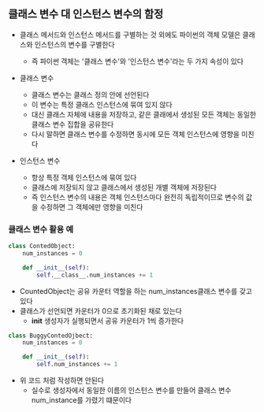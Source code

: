 ## 클래스 변수 대 인스턴스 변수의 함정

- 클래스 메서드와 인스턴스 메서드를 구별하는 것 외에도 파이썬의 객체 모델은 클래스와 인스턴스의 변수를 구별한다
    - 즉 파이썬 객체는 '클래스 변수'와 '인스턴스 변수'라는 두 가지 속성이 있다

- 클래스 변수
    - 클래스 변수는 클래스 정의 안에 선언된다
    - 이 변수는 특정 클래스 인스턴스에 묶여 있지 않다
    - 대신 클래스 자체에 내용을 저장하고, 같은 클래에서 생성된 모든 객체는 동일한 클래스 변수 집합을 공유한다
    - 다시 말하면 클래스 변수를 수정하면 동시에 모든 객체 인스턴스에 영향을 미친다
- 인스턴스 변수
    - 항상 특정 객체 인스턴스에 묶여 있다
    - 클래스에 저장되지 않고 클래스에서 생성된 개별 객체에 저장된다
    - 즉 인스턴스 변수의 내용은 객체 인스턴스마다 완전히 독립적이므로 변수의 값을 수정하면 그 객체에만 영향을 미친다

### 클래스 변수 활용 예

```python
class ContedObject:
    num_instances = 0

    def __init__(self):
        self.__class__.num_instances += 1
```

- CountedObject는 공유 카운터 역할을 하는 num_instances클래스 변수를 갖고 있다
- 클래스가 선언되면 카운터가 0으로 초기화된 채로 있는다
    - __init__ 생성자가 실행되면서 공유 카운터가 1씩 증가한다

```python
class BuggyContedOjbect:
    num_instances = 0

    def __init__(self):
        self.num_instances += 1
```

- 위 코드 처럼 작성하면 안된다
    - 실수로 생성자에서 동일한 이름의 인스턴스 변수를 만들어 클래스 변수 num_instance를 가렸기 떄문이다 